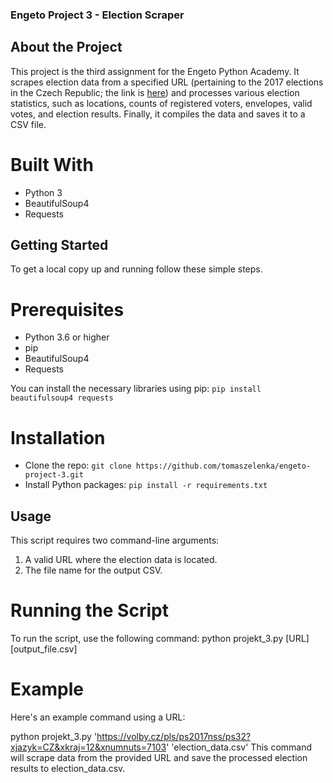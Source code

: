 ### Engeto Project 3 - Election Scraper
## About the Project
This project is the third assignment for the Engeto Python Academy. It scrapes election data from a specified URL (pertaining to the 2017 elections in the Czech Republic; the link is [here](https://volby.cz/pls/ps2017nss/ps3?xjazyk=CZ)) and processes various election statistics, such as locations, counts of registered voters, envelopes, valid votes, and election results. Finally, it compiles the data and saves it to a CSV file.

# Built With
- Python 3
- BeautifulSoup4
- Requests

## Getting Started
To get a local copy up and running follow these simple steps.

# Prerequisites
- Python 3.6 or higher
- pip
- BeautifulSoup4
- Requests

You can install the necessary libraries using pip:
```pip install beautifulsoup4 requests```

# Installation
- Clone the repo:
```git clone https://github.com/tomaszelenka/engeto-project-3.git```
- Install Python packages:
```pip install -r requirements.txt```

## Usage
This script requires two command-line arguments:

1. A valid URL where the election data is located.
2. The file name for the output CSV.
# Running the Script
To run the script, use the following command:
python projekt_3.py [URL] [output_file.csv]

# Example
Here's an example command using a URL:

python projekt_3.py 'https://volby.cz/pls/ps2017nss/ps32?xjazyk=CZ&xkraj=12&xnumnuts=7103' 'election_data.csv'
This command will scrape data from the provided URL and save the processed election results to election_data.csv.
